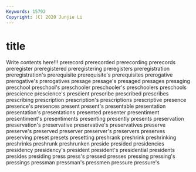 ```yaml
---
Keywords: 15792
Copyright: (C) 2020 Junjie Li
---
```


# title

Write contents here!!!
prerecord 
prerecorded 
prerecording 
prerecords 
preregister 
preregistered 
preregistering 
preregisters 
preregistration
preregistration's 
prerequisite 
prerequisite's 
prerequisites 
prerogative 
prerogative's 
prerogatives 
presage 
presage's 
presaged
presages 
presaging 
preschool 
preschool's 
preschooler 
preschooler's 
preschoolers 
preschools 
prescience 
prescience's
prescient 
prescribe 
prescribed 
prescribes 
prescribing 
prescription 
prescription's 
prescriptions 
prescriptive 
presence
presence's 
presences 
present 
present's 
presentable 
presentation 
presentation's 
presentations 
presented 
presenter
presentiment 
presentiment's 
presentiments 
presenting 
presently 
presents 
preservation 
preservation's 
preservative 
preservative's
preservatives 
preserve 
preserve's 
preserved 
preserver 
preserver's 
preservers 
preserves 
preserving 
preset
presets 
presetting 
preshrank 
preshrink 
preshrinking 
preshrinks 
preshrunk 
preshrunken 
preside 
presided
presidencies 
presidency 
presidency's 
president 
president's 
presidential 
presidents 
presides 
presiding 
press
press's 
pressed 
presses 
pressing 
pressing's 
pressings 
pressman 
pressman's 
pressmen 
pressure
pressure's 
